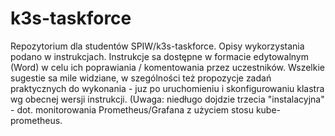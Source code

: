 # k3s-taskforce
Repozytorium dla studentów SPIW/k3s-taskforce. Opisy wykorzystania podano w instrukcjach.
Instrukcje sa dostępne w formacie edytowalnym (Word) w celu ich poprawiania / komentowania przez uczestników.
Wszelkie sugestie sa mile widziane, w szególności też propozycje zadań praktycznych do wykonania - juz po uruchomieniu i skonfigurowaniu klastra wg obecnej wersji instrukcji.
(Uwaga: niedługo dojdzie trzecia "instalacyjna" - dot. monitorowania Prometheus/Grafana z użyciem stosu kube-prometheus.
